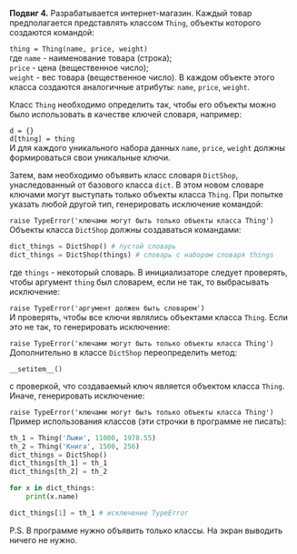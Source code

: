 **Подвиг 4.** Разрабатывается интернет-магазин.
Каждый товар предполагается представлять классом `Thing`, объекты которого создаются командой:

`thing = Thing(name, price, weight)` \
где `name` - наименование товара (строка); \
`price` - цена (вещественное число); \
`weight` - вес товара (вещественное число).
В каждом объекте этого класса создаются аналогичные атрибуты: `name`, `price`, `weight`.

Класс `Thing` необходимо определить так, чтобы его объекты можно было использовать в качестве ключей словаря, например:

`d = {}` \
`d[thing] = thing` \
И для каждого уникального набора данных `name`, `price`, `weight` должны формироваться свои уникальные ключи.

Затем, вам необходимо объявить класс словаря `DictShop`, унаследованный от базового класса `dict`.
В этом новом словаре ключами могут выступать только объекты класса `Thing`.
При попытке указать любой другой тип, генерировать исключение командой:

`raise TypeError('ключами могут быть только объекты класса Thing')` \
Объекты класса `DictShop` должны создаваться командами:

```python
dict_things = DictShop() # пустой словарь
dict_things = DictShop(things) # словарь с набором словаря things
```

где `things` - некоторый словарь.
В инициализаторе следует проверять, чтобы аргумент `thing` был словарем, если не так, то выбрасывать исключение:

`raise TypeError('аргумент должен быть словарем')` \
И проверять, чтобы все ключи являлись объектами класса `Thing`. Если это не так, то генерировать исключение:

`raise TypeError('ключами могут быть только объекты класса Thing')` \
Дополнительно в классе `DictShop` переопределить метод:

`__setitem__()`

с проверкой, что создаваемый ключ является объектом класса `Thing`. Иначе, генерировать исключение:

`raise TypeError('ключами могут быть только объекты класса Thing')` \
Пример использования классов (эти строчки в программе не писать):

```python
th_1 = Thing('Лыжи', 11000, 1978.55)
th_2 = Thing('Книга', 1500, 256)
dict_things = DictShop()
dict_things[th_1] = th_1
dict_things[th_2] = th_2

for x in dict_things:
    print(x.name)

dict_things[1] = th_1 # исключение TypeError
```

P.S. В программе нужно объявить только классы. На экран выводить ничего не нужно.